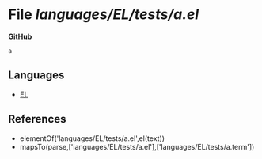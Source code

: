 # File _languages/EL/tests/a.el_
**[GitHub](https://github.com/softlang/yas/blob/master/languages/EL/tests/a.el)**
```
a
```

## Languages
* [EL](../languages/EL.md)

## References
* elementOf('languages/EL/tests/a.el',el(text))
* mapsTo(parse,['languages/EL/tests/a.el'],['languages/EL/tests/a.term'])
